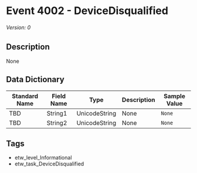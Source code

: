 # Event 4002 - DeviceDisqualified
###### Version: 0

## Description
None

## Data Dictionary
|Standard Name|Field Name|Type|Description|Sample Value|
|---|---|---|---|---|
|TBD|String1|UnicodeString|None|`None`|
|TBD|String2|UnicodeString|None|`None`|

## Tags
* etw_level_Informational
* etw_task_DeviceDisqualified